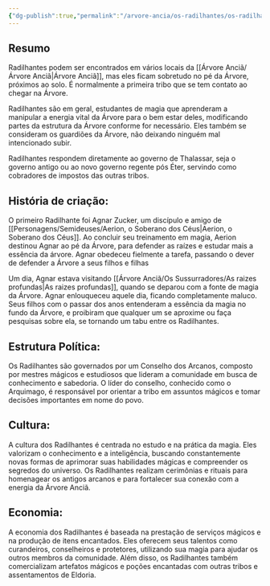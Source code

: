 ```yaml
---
{"dg-publish":true,"permalink":"/arvore-ancia/os-radilhantes/os-radilhantes/","dgPassFrontmatter":true}
---
```



## Resumo

Radilhantes podem ser encontrados em vários locais da [[Árvore Anciã/Árvore Anciã\|Árvore Anciã]], mas eles ficam sobretudo no pé da Árvore, próximos ao solo. É normalmente a primeira tribo que se tem contato ao chegar na Árvore. 

Radilhantes são em geral, estudantes de magia que aprenderam a manipular a energia vital da Árvore para o bem estar deles, modificando partes da estrutura da Árvore conforme for necessário. Eles também se consideram os guardiões da Árvore, não deixando ninguém mal intencionado subir.

Radilhantes respondem diretamente ao governo de Thalassar, seja o governo antigo ou ao novo governo regente pós Éter, servindo como cobradores de impostos das outras tribos. 
## História de criação:

O primeiro Radilhante foi Agnar Zucker, um discípulo e amigo de [[Personagens/Semideuses/Aerion, o Soberano dos Céus\|Aerion, o Soberano dos Céus]]. Ao concluir seu treinamento em magia, Aerion destinou Agnar ao pé da Árvore, para defender as raízes e estudar mais a essência da árvore. Agnar obedeceu fielmente a tarefa, passando o dever de defender a Árvore a seus filhos e filhas

Um dia, Agnar estava visitando [[Árvore Anciã/Os Sussurradores/As raizes profundas\|As raizes profundas]], quando se deparou com a fonte de magia da Árvore. Agnar enlouqueceu aquele dia, ficando completamente maluco. Seus filhos com o passar dos anos entenderam a essência da magia no fundo da Árvore, e proibiram que qualquer um se aproxime ou faça pesquisas sobre ela, se tornando um tabu entre os Radilhantes.


## Estrutura Política:

Os Radilhantes são governados por um Conselho dos Arcanos, composto por mestres mágicos e estudiosos que lideram a comunidade em busca de conhecimento e sabedoria. O líder do conselho, conhecido como o Arquimago, é responsável por orientar a tribo em assuntos mágicos e tomar decisões importantes em nome do povo.

## Cultura:

A cultura dos Radilhantes é centrada no estudo e na prática da magia. Eles valorizam o conhecimento e a inteligência, buscando constantemente novas formas de aprimorar suas habilidades mágicas e compreender os segredos do universo. Os Radilhantes realizam cerimônias e rituais para homenagear os antigos arcanos e para fortalecer sua conexão com a energia da Árvore Anciã.

## Economia:

A economia dos Radilhantes é baseada na prestação de serviços mágicos e na produção de itens encantados. Eles oferecem seus talentos como curandeiros, conselheiros e protetores, utilizando sua magia para ajudar os outros membros da comunidade. Além disso, os Radilhantes também comercializam artefatos mágicos e poções encantadas com outras tribos e assentamentos de Eldoria.